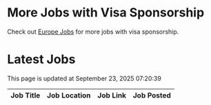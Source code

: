 # More Jobs with Visa Sponsorship

Check out [Europe Jobs](https://github.com/sureshparimi/europejobs#latest-jobs) for more jobs with visa sponsorship.

# Latest Jobs

This page is updated at September 23, 2025 07:20:39

| Job Title | Job Location | Job Link | Job Posted |
| --- | --- | --- | --- |
